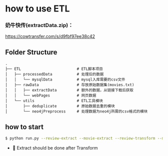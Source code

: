 # how to use ETL

### 奶牛快传(extractData.zip)：
 https://cowtransfer.com/s/d9fbf97ee38c42

 ## Folder Structure

```
.
├── ETL                         # ETL脚本项目
│   ├── processedData           # 处理后的数据
│   │   └── mysqlData           # mysql入库需要的csv文件
│   ├── rawData                 # 存放原始数据集(movies.txt)
│   │   ├── extractData         # 额外的数据，从链接下载后获取
│   │   └── webPages            # 网页数据
│   └── utils                   # ETL工具模块
│       ├── deduplicate         # 原始数据去重的模块
│       └── neo4jPreprocess     # 处理数据为neo4j所需的csv格式的模块
```

## how to start

```bash
$ python run.py --review-extract --movie-extract --review-transform --movie-transform
```

- 🎉 Extract should be done after Transform

